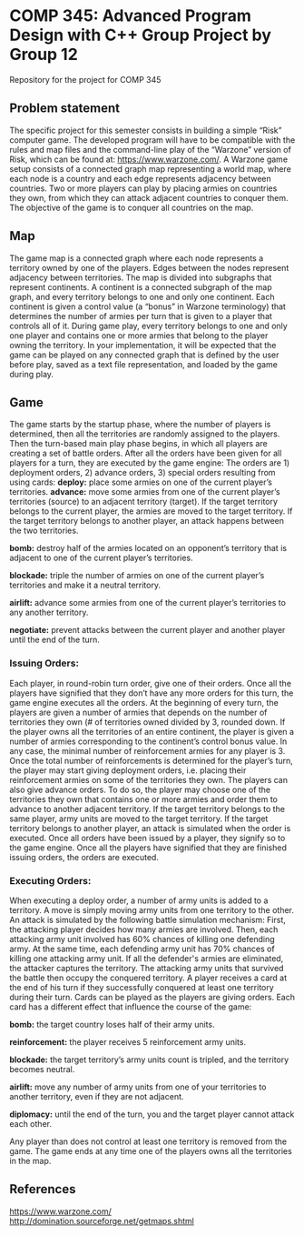 # COMP 345: Advanced Program Design with C++ Group Project by Group 12
Repository for the project for COMP 345
## Problem statement
The specific project for this semester consists in building a simple “Risk” computer game. The developed program 
will have to be compatible with the rules and map files and the command-line play of the “Warzone” version of 
Risk, which can be found at: https://www.warzone.com/. A Warzone game setup consists of a connected graph 
map representing a world map, where each node is a country and each edge represents adjacency between 
countries. Two or more players can play by placing armies on countries they own, from which they can attack 
adjacent countries to conquer them. The objective of the game is to conquer all countries on the map. 

## Map
The game map is a connected graph where each node represents a territory owned by one of the players. Edges 
between the nodes represent adjacency between territories. The map is divided into subgraphs that represent 
continents. A continent is a connected subgraph of the map graph, and every territory belongs to one and only 
one continent. Each continent is given a control value (a “bonus” in Warzone terminology) that determines the 
number of armies per turn that is given to a player that controls all of it. During game play, every territory belongs 
to one and only one player and contains one or more armies that belong to the player owning the territory. In your 
implementation, it will be expected that the game can be played on any connected graph that is defined by the 
user before play, saved as a text file representation, and loaded by the game during play. 

## Game
The game starts by the startup phase, where the number of players is determined, then all the territories are 
randomly assigned to the players. Then the turn-based main play phase begins, in which all players are creating a 
set of battle orders. After all the orders have been given for all players for a turn, they are executed by the game 
engine: The orders are 1) deployment orders, 2) advance orders, 3) special orders resulting from using cards: 
**deploy:** place some armies on one of the current player’s territories. 
**advance:** move some armies from one of the current player’s territories (source) to an adjacent territory 
(target). If the target territory belongs to the current player, the armies are moved to the target 
territory. If the target territory belongs to another player, an attack happens between the two 
territories. 

**bomb:** destroy half of the armies located on an opponent’s territory that is adjacent to one of the current 
player’s territories. 

**blockade:** triple the number of armies on one of the current player’s territories and make it a neutral territory.

**airlift:** advance some armies from one of the current player’s territories to any another territory.

**negotiate:** prevent attacks between the current player and another player until the end of the turn. 

### Issuing Orders:
Each player, in round-robin turn order, give one of their orders. Once all the players have 
signified that they don’t have any more orders for this turn, the game engine executes all the orders. At the 
beginning of every turn, the players are given a number of armies that depends on the number of territories they 
own (# of territories owned divided by 3, rounded down. If the player owns all the territories of an entire continent, 
the player is given a number of armies corresponding to the continent’s control bonus value. In any case, the 
minimal number of reinforcement armies for any player is 3. Once the total number of reinforcements is 
determined for the player’s turn, the player may start giving deployment orders, i.e. placing their reinforcement 
armies on some of the territories they own. The players can also give advance orders. To do so, the player may 
choose one of the territories they own that contains one or more armies and order them to advance to another 
adjacent territory. If the target territory belongs to the same player, army units are moved to the target territory. If 
the target territory belongs to another player, an attack is simulated when the order is executed. Once all orders 
have been issued by a player, they signify so to the game engine. Once all the players have signified that they are 
finished issuing orders, the orders are executed. 

### Executing Orders: 
When executing a deploy order, a number of army units is added to a territory. A move is 
simply moving army units from one territory to the other. An attack is simulated by the following battle simulation 
mechanism: First, the attacking player decides how many armies are involved. Then, each attacking army unit 
involved has 60% chances of killing one defending army. At the same time, each defending army unit has 70% 
chances of killing one attacking army unit. If all the defender's armies are eliminated, the attacker captures the 
territory. The attacking army units that survived the battle then occupy the conquered territory. A player receives a 
card at the end of his turn if they successfully conquered at least one territory during their turn. Cards can be 
played as the players are giving orders. Each card has a different effect that influence the course of the game: 

**bomb:** the target country loses half of their army units. 

**reinforcement:** the player receives 5 reinforcement army units. 

**blockade:** the target territory’s army units count is tripled, and the territory becomes neutral. 

**airlift:** move any number of army units from one of your territories to another territory, even if they are 
not adjacent. 

**diplomacy:** until the end of the turn, you and the target player cannot attack each other. 

Any player than does not control at least one territory is removed from the game. The game ends at any time one 
of the players owns all the territories in the map. 
## References
https://www.warzone.com/
http://domination.sourceforge.net/getmaps.shtml

